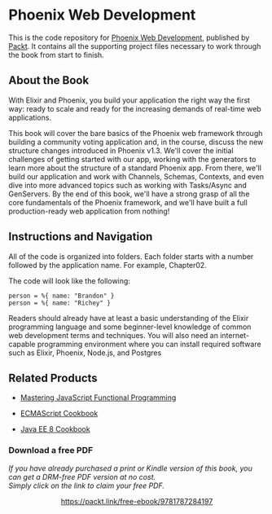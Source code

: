 # Phoenix Web Development
This is the code repository for [Phoenix Web Development](https://www.packtpub.com/web-development/phoenix-web-development?utm_source=github&utm_medium=repository&utm_campaign=9781787284197), published by [Packt](https://www.packtpub.com/?utm_source=github). It contains all the supporting project files necessary to work through the book from start to finish.
## About the Book
With Elixir and Phoenix, you build your application the right way the first way: ready to scale and ready for the increasing demands of real-time web applications.

This book will cover the bare basics of the Phoenix web framework through building a community voting application and, in the course, discuss the new structure changes introduced in Phoenix v1.3. We'll cover the initial challenges of getting started with our app, working with the generators to learn more about the structure of a standard Phoenix app. From there, we'll build our application and work with Channels, Schemas, Contexts, and even dive into more advanced topics such as working with Tasks/Async and GenServers. By the end of this book, we'll have a strong grasp of all the core fundamentals of the Phoenix framework, and we'll have built a full production-ready web application from nothing!
## Instructions and Navigation
All of the code is organized into folders. Each folder starts with a number followed by the application name. For example, Chapter02.



The code will look like the following:
```
person = %{ name: "Brandon" }
person = %{ name: "Richey" }
```

Readers should already have at least a basic understanding of the Elixir programming language and some beginner-level knowledge of common web development terms and techniques. You will also need an internet-capable programming environment where you can install required software such as Elixir, Phoenix, Node.js, and Postgres

## Related Products
* [Mastering JavaScript Functional Programming](https://www.packtpub.com/web-development/mastering-javascript-functional-programming?utm_source=github&utm_medium=repository&utm_campaign=9781787287440)

* [ECMAScript Cookbook](https://www.packtpub.com/web-development/ecmascript-cookbook?utm_source=github&utm_medium=repository&utm_campaign=9781788628174)

* [Java EE 8 Cookbook](https://www.packtpub.com/application-development/java-ee-8-cookbook?utm_source=github&utm_medium=repository&utm_campaign=9781788293037)
### Download a free PDF

 <i>If you have already purchased a print or Kindle version of this book, you can get a DRM-free PDF version at no cost.<br>Simply click on the link to claim your free PDF.</i>
<p align="center"> <a href="https://packt.link/free-ebook/9781787284197">https://packt.link/free-ebook/9781787284197 </a> </p>